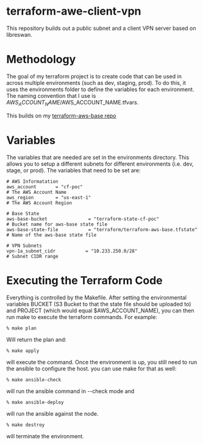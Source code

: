# terraform-awe-client-vpn
This repository builds out a public subnet and a client VPN server based on libreswan.

# Methodology
The goal of my terraform project is to create code that can be used in across multiple environments (such as dev, staging, prod).  To do this, it uses the environments folder to define the variables for each environment.  The naming convention that I use is $AWS_ACCOUNT_NAME/$AWS_ACCOUNT_NAME.tfvars.

This builds on my [terraform-aws-base repo](https://github.com/AustinCloudGuru/terraform-aws-base)

# Variables
The variables that are needed are set in the environments directory.  This allows you to setup a different subnets for different environments (i.e. dev, stage, or prod).  The variables that need to be set are:

    # AWS Informatation
    aws_account       = "cf-poc"                                           # The AWS Account Name
    aws_region        = "us-east-1"                                        # The AWS Account Region
    
    # Base State
    aws-base-bucket               = "terraform-state-cf-poc"               # Bucket name for aws-base state file
    aws-base-state-file           = "terraform/terraform-aws-base.tfstate" # Name of the aws-base state file

    # VPN Subnets
    vpn-1a_subnet_cidr           = "10.233.250.0/28"                       # Subnet CIDR range

# Executing the Terraform Code
Everything is controlled by the Makefile.  After setting the environmental variables BUCKET (S3 Bucket to that the state file should be uploaded to) and PROJECT (which would equal $AWS_ACCOUNT_NAME), you can then run make to execute the terraform commands.  For example:

    % make plan
    
Will return the plan and:

    % make apply
    
will execute the command.  Once the environment is up, you still need to run the ansible to configure the host.  you can use make for that as well:

    % make ansible-check

will run the ansible command in --check mode and 

    % make ansible-deploy

will run the ansible against the node.

    % make destroy

will terminate the environment.
